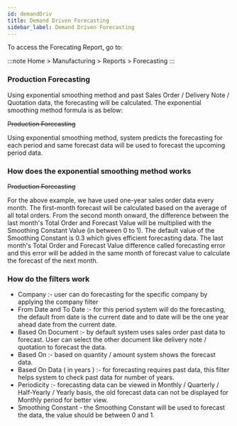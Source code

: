 ```yaml
---
id: demandDriv
title: Demand Driven Forecasting
sidebar_label: Demand Driven Forecasting
---
```


To access the Forecating Report, go to:

:::note
Home > Manufacturing > Reports > Forecasting
:::

### Production Forecasting

Using exponential smoothing method and past Sales Order / Delivery Note / Quotation data, the forecasting will be calculated. The exponential smoothing method formula is as below:

~~Production Forecasting~~

Using exponential smoothing method, system predicts the forecasting for each period and same forecast data will be used to forecast the upcoming period data.

### How does the exponential smoothing method works

~~Production Forecasting~~

For the above example, we have used one-year sales order data every month. The first-month forecast will be calculated based on the average of all total orders. From the second month onward, the difference between the last month's Total Order and Forecast Value will be multiplied with the Smoothing Constant Value (in between 0 to 1). The default value of the Smoothing Constant is 0.3 which gives efficient forecasting data. The last month's Total Order and Forecast Value difference called forecasting error and this error will be added in the same month of forecast value to calculate the forecast of the next month.

### How do the filters work

- Company :- user can do forecasting for the specific company by applying the company filter
- From Date and To Date :- for this period system will do the forecasting, the default from date is the current date and to date will be the one year ahead date from the current date.
- Based On Document :- by default system uses sales order past data to forecast. User can select the other document like delivery note / quotation to forecast the data.
- Based On :- based on quantity / amount system shows the forecast data.
- Based On Data ( in years ) :- for forecasting requires past data, this filter helps system to check past data for number of years.
- Periodicity :- forecasting data can be viewed in Monthly / Quarterly / Half-Yearly / Yearly basis, the old forecast data can not be displayed for Monthly period for better view.
- Smoothing Constant - the Smoothing Constant will be used to forecast the data, the value should be between 0 and 1.
